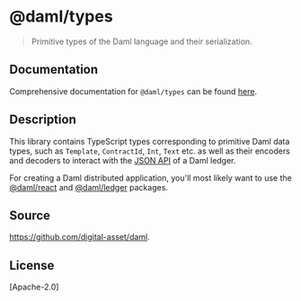 # @daml/types

> Primitive types of the Daml language and their serialization.

## Documentation

Comprehensive documentation for `@daml/types` can be found
[here](https://docs.daml.com/1.14.2/app-dev/bindings-ts/daml-types/index.html).

## Description 

This library contains TypeScript types corresponding to primitive Daml data types, such as
`Template`, `ContractId`, `Int`, `Text` etc. as well as their encoders and decoders to interact with
the [JSON API](https://docs.daml.com/json-api/index.html) of a Daml ledger.

For creating a Daml distributed application, you'll most likely want to use the
[@daml/react](https://www.npmjs.com/package/@daml/react) and
[@daml/ledger](https://www.npmjs.com/package/@daml/ledger) packages. 

## Source
https://github.com/digital-asset/daml.

## License
[Apache-2.0]
